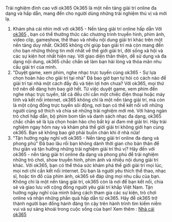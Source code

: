 
Trải nghiệm đỉnh cao với ok365
Ok365 là một nền tảng giải trí online đa dạng và hấp dẫn, mang đến cho người dùng những trải nghiệm thú vị và mới lạ.
1. Khám phá cái nhìn mới với ok365 - Nền tảng giải trí online hấp dẫn
Với <a href=" https://ok365ac.com/"> ok365</a> , bạn có thể thưởng thức các chương trình truyền hình, phim ảnh, video clip, gameshow, thể thao và nhiều nội dung giải trí khác trên một nền tảng duy nhất.
Ok365 không chỉ giúp bạn giải trí mà còn mang đến cho bạn những thông tin mới nhất về thế giới giải trí, đời sống xã hội và các sự kiện hot nhất hiện nay.
Với giao diện thân thiện, dễ sử dụng và đa dạng nội dung, ok365 chắc chắn sẽ làm bạn hài lòng và thỏa mãn nhu cầu giải trí của mình.
2. "Duyệt game, xem phim, nghe nhạc trực tuyến cùng ok365 - Sự lựa chọn hoàn hảo cho giải trí tại nhà"
Đã bao giờ bạn tự hỏi có cách nào để giải trí tại nhà một cách đầy đủ và tiện lợi hơn chưa? Với ok365, mọi thứ trở nên dễ dàng hơn bao giờ hết. Từ việc duyệt game, xem phim đến nghe nhạc trực tuyến, tất cả đều chỉ cần một chiếc điện thoại hoặc máy tính và kết nối internet.
ok365 không chỉ là một nền tảng giải trí, mà còn là một cộng đồng trực tuyến sôi động, nơi bạn có thể kết nối với những người cùng sở thích và chia sẻ những trải nghiệm mới mẻ. Với hàng ngàn trò chơi hấp dẫn, bộ phim bom tấn và danh sách nhạc đa dạng, ok365 chắc chắn sẽ là lựa chọn hoàn hảo cho bất kỳ ai đam mê giải trí.
Hãy trải nghiệm ngay hôm nay và khám phá thế giới giải trí không giới hạn cùng ok365. Bạn sẽ không bao giờ phải buồn chán khi ở nhà nữa!
3. "Tận hưởng ngày nghỉ với ok365 - Nền tảng giải trí online đa dạng và phong phú"
Đã bao lâu rồi bạn không dành thời gian cho bản thân để thư giãn và tận hưởng những trải nghiệm giải trí thú vị? Hãy đến với ok365 - nền tảng giải trí online đa dạng và phong phú để trải nghiệm những trò chơi, show truyền hình, phim ảnh và nhiều nội dung giải trí khác.
Với ok365, bạn có thể thỏa sức khám phá thế giới giải trí mọi lúc, mọi nơi chỉ cần kết nối internet. Dù bạn là người yêu thích thể thao, nhạc sĩ, hoặc tín đồ của phim ảnh, ok365 sẽ đáp ứng mọi nhu cầu của bạn.
Không chỉ là một nền tảng giải trí, ok365 còn là nơi để bạn kết nối, chia sẻ và giao lưu với cộng đồng người yêu giải trí khắp Việt Nam. Tận hưởng ngày nghỉ của mình bằng cách tham gia các sự kiện, trò chơi online và nhận những phần quà hấp dẫn từ ok365.
Hãy để ok365 trở thành người bạn đồng hành đáng tin cậy trên hành trình tìm kiếm niềm vui và sự sảng khoái trong cuộc sống của bạn!
Xem thêm : <a href="https://ok365ac.com/ "> Nhà cái ok365</a>
